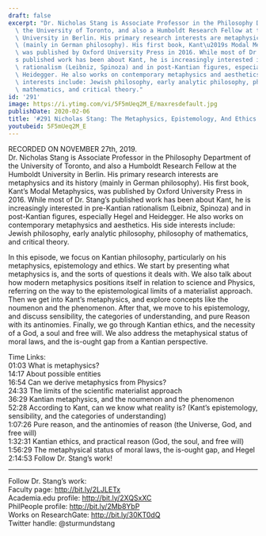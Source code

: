 ```yaml
---
draft: false
excerpt: "Dr. Nicholas Stang is Associate Professor in the Philosophy Department of\
  \ the University of Toronto, and also a Humboldt Research Fellow at the Humboldt\
  \ University in Berlin. His primary research interests are metaphysics and its history\
  \ (mainly in German philosophy). His first book, Kant\u2019s Modal Metaphysics,\
  \ was published by Oxford University Press in 2016. While most of Dr. Stang\u2019\
  s published work has been about Kant, he is increasingly interested in pre-Kantian\
  \ rationalism (Leibniz, Spinoza) and in post-Kantian figures, especially Hegel and\
  \ Heidegger. He also works on contemporary metaphysics and aesthetics. His side\
  \ interests include: Jewish philosophy, early analytic philosophy, philosophy of\
  \ mathematics, and critical theory."
id: '291'
image: https://i.ytimg.com/vi/5F5mUeq2M_E/maxresdefault.jpg
publishDate: 2020-02-06
title: '#291 Nicholas Stang: The Metaphysics, Epistemology, And Ethics of Kant'
youtubeid: 5F5mUeq2M_E
---
```

RECORDED ON NOVEMBER 27th, 2019.  
Dr. Nicholas Stang is Associate Professor in the Philosophy Department of the University of Toronto, and also a Humboldt Research Fellow at the Humboldt University in Berlin. His primary research interests are metaphysics and its history (mainly in German philosophy). His first book, Kant’s Modal Metaphysics, was published by Oxford University Press in 2016. While most of Dr. Stang’s published work has been about Kant, he is increasingly interested in pre-Kantian rationalism (Leibniz, Spinoza) and in post-Kantian figures, especially Hegel and Heidegger. He also works on contemporary metaphysics and aesthetics. His side interests include: Jewish philosophy, early analytic philosophy, philosophy of mathematics, and critical theory.

In this episode, we focus on Kantian philosophy, particularly on his metaphysics, epistemology and ethics. We start by presenting what metaphysics is, and the sorts of questions it deals with. We also talk about how modern metaphysics positions itself in relation to science and Physics, referring on the way to the epistemological limits of a materialist approach. Then we get into Kant’s metaphysics, and explore concepts like the noumenon and the phenomenon. After that, we move to his epistemology, and discuss sensibility, the categories of understanding, and pure Reason with its antinomies. Finally, we go through Kantian ethics, and the necessity of a God, a soul and free will. We also address the metaphysical status of moral laws, and the is-ought gap from a Kantian perspective.

Time Links:  
01:03  What is metaphysics?  
14:17  About possible entities  
16:54  Can we derive metaphysics from Physics?  
24:33  The limits of the scientific materialist approach  
36:29  Kantian metaphysics, and the noumenon and the phenomenon  
52:28  According to Kant, can we know what reality is? (Kant’s epistemology, sensibility, and the categories of understanding)  
1:07:26  Pure reason, and the antinomies of reason (the Universe, God, and free will)  
1:32:31  Kantian ethics, and practical reason (God, the soul, and free will)  
1:56:29  The metaphysical status of moral laws, the is-ought gap, and Hegel  
2:14:53  Follow Dr. Stang’s work!

---

Follow Dr. Stang’s work:  
Faculty page: http://bit.ly/2LJLETx  
Academia.edu profile: http://bit.ly/2XQSxXC  
PhilPeople profile: http://bit.ly/2Mb8YbP  
Works on ResearchGate: http://bit.ly/30KT0dQ  
Twitter handle: @sturmundstang
